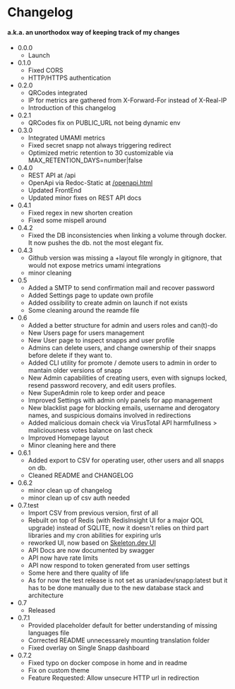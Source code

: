 # Changelog

#### a.k.a. an unorthodox way of keeping track of my changes

- 0.0.0
  - Launch
- 0.1.0
  - Fixed CORS
  - HTTP/HTTPS authentication
- 0.2.0
  - QRCodes integrated
  - IP for metrics are gathered from X-Forward-For instead of X-Real-IP
  - Introduction of this changelog
- 0.2.1
  - QRCodes fix on PUBLIC_URL not being dynamic env
- 0.3.0
  - Integrated UMAMI metrics
  - Fixed secret snapp not always triggering redirect
  - Optimized metric retention to 30 customizable via MAX_RETENTION_DAYS=number|false
- 0.4.0
  - REST API at /api
  - OpenApi via Redoc-Static at [/openapi.html](http://snapp.li/openapi.html)
  - Updated FrontEnd
  - Updated minor fixes on REST API docs
- 0.4.1
  - Fixed regex in new shorten creation
  - Fixed some mispell around
- 0.4.2
  - Fixed the DB inconsistencies when linking a volume through docker. It now pushes the db. not the most elegant fix.
- 0.4.3
  - Github version was missing a +layout file wrongly in gitignore, that would not expose metrics umami integrations
  - minor cleaning
- 0.5
  - Added a SMTP to send confirmation mail and recover password
  - Added Settings page to update own profile
  - Added ossibility to create admin on launch if not exists
  - Some cleaning around the reamde file
- 0.6
  - Added a better structure for admin and users roles and can(t)-do
  - New Users page for users management
  - New User page to inspect snapps and user profile
  - Admins can delete users, and change ownership of their snapps before delete if they want to.
  - Added CLI utility for promote / demote users to admin in order to mantain older versions of snapp
  - New Admin capabilities of creating users, even with signups locked, resend password recovery, and edit users profiles.
  - New SuperAdmin role to keep order and peace
  - Improved Settings with admin only panels for app management
  - New blacklist page for blocking emails, username and derogatory names, and suspicious domains involved in redirections
  - Added malicious domain check via VirusTotal API harmfullness > maliciousness votes balance on last check
  - Improved Homepage layout
  - Minor cleaning here and there
- 0.6.1
  - Added export to CSV for operating user, other users and all snapps on db.
  - Cleaned README and CHANGELOG
- 0.6.2
  - minor clean up of changelog
  - minor clean up of csv auth needed
- 0.7.test
  - Import CSV from previous version, first of all
  - Rebuilt on top of Redis (with RedisInsight UI for a major QOL upgrade) instead of SQLITE, now it doesn't relies on third part libraries and my cron abilities for expiring urls
  - reworked UI, now based on [Skeleton.dev UI](https://skeleton.dev)
  - API Docs are now documented by swagger
  - API now have rate limits
  - API now respond to token generated from user settings
  - Some here and there quality of life
  - As for now the test release is not set as uraniadev/snapp:latest but it has to be done manually due to the new database stack and architecture
- 0.7
  - Released
- 0.7.1
  - Provided placeholder default for better understanding of missing languages file
  - Corrected README unnecessarely mounting translation folder
  - Fixed overlay on Single Snapp dashboard
- 0.7.2
  - Fixed typo on docker compose in home and in readme
  - Fix on custom theme
  - Feature Requested: Allow unsecure HTTP url in redirection
  